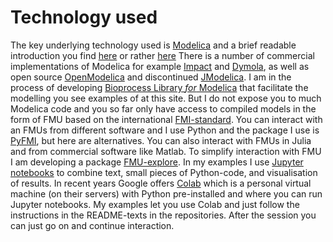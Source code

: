 # Technology used

The key underlying technology used is 
[Modelica](https://modelica.org)
and a brief readable introduction you find
[here](https://marcobonvini.com/posts/) or rather [here](https://marcobonvini.com/modelica/2020/06/29/all-about-modelica.html)
There is a number of commercial implementations of Modelica for example 
[Impact](https://modelon.com/modelon-impact/) and 
[Dymola](https://www.3ds.com/products-services/catia/products/dymola/), 
as well as  open source 
[OpenModelica](https://www.openmodelica.org)
and discontinued
[JModelica](https://jmodelica.org//).
I am in the process of developing
[Bioprocess Library *for* Modelica](https://www.openmodelica.org/images/M_images/OpenModelicaWorkshop_2021/Design%20aspects%20of%20BPL%20v4b.pdf)
that facilitate the modelling you see examples of at this site. But I do not expose you to much Modelica code and you so far only have access to compiled models in the form of FMU based on the international 
[FMI-standard](https://fmi-standard.org).
You can interact with an FMUs from different software and I use Python and the package I use is 
[PyFMI](https://github.com/modelon-community/PyFMI), 
but here are alternatives. You can also interact with FMUs in Julia and from commercial software like Matlab. To simplify interaction with FMU I am developing a package 
[FMU-explore](https://www.openmodelica.org/images/M_images/OpenModelicaWorkshop_2022/1505_Axelsson%202022,%20Design%20aspects%20of%20FMU-explore%20a%20Python%20module%20to%20complement%20PyFMI.pdf).
In my examples I use
[Jupyter notebooks](https://realpython.com/jupyter-notebook-introduction/) 
to combine text, small pieces of Python-code, and visualisation of results. 
In recent years Google offers 
[Colab](https://colab.research.google.com) 
which is a personal virtual  machine (on their servers) with Python pre-installed and where  you can run Jupyter notebooks. My examples let you use Colab and just follow the instructions in the README-texts in the repositories. After the session you can just go on and continue interaction.
